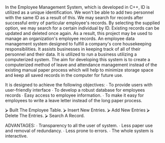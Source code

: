 In the Employee Management System, which is developed in C++, ID is  utilized as a unique identification. We won't be able to add two personnel  with the same ID as a result of this. We may search for records after  successful entry of particular employee's records. By selecting the supplied  option, we may search for a certain individual by ID. Existing records can be  updated and deleted once again. As a result, this project may be used to  manage an organization's employee records. 
An employee data management system designed to fulfill a company's core  housekeeping responsibilities. It assists businesses in keeping track of all of  their personnel and their data. It is utilized to run a business utilizing a  computerized system. 
The aim for developing this system is to create a computerized method of  leave and attendance management instead of the existing manual paper  process which will help to minimize storage space and keep all saved  records in the computer for future use. 

It is designed to achieve the following objectives: 
∙ To provide users with user-friendly interface 
∙ To develop a robust database for employees records 
∙ Easy access to employee information. 
∙ To make it easy for employees to write a leave letter instead of the  long paper process. 

⮚ Built The Employee Table. 
⮚ Insert New Entries. 
⮚ Add New Entries 
⮚ Delete The Entries. 
⮚ Search A Record. 


ADVANTAGES: 
∙ Transparency to all the user of system. 
∙ Less paper use and removal of redundancy. 
∙ Less prone to errors. 
∙ The whole system is interactive. 
